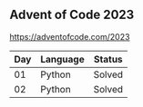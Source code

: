 ## Advent of Code 2023

https://adventofcode.com/2023

| Day | Language                             | Status |
|-----|--------------------------------------|--------|
|  01 | Python                               | Solved |
|  02 | Python                               | Solved |
